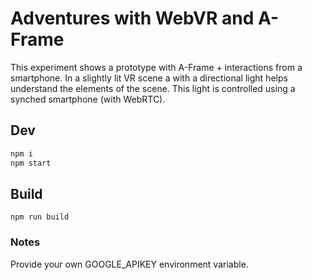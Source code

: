 # Adventures with WebVR and A-Frame 

This experiment shows a prototype with A-Frame + interactions from a smartphone. In a slightly lit VR scene a with a directional light helps understand the elements of the scene. This light is controlled using a synched smartphone (with WebRTC).

## Dev

```sh
npm i
npm start
```

## Build

```
npm run build
```

### Notes

Provide your own GOOGLE_APIKEY environment variable.
